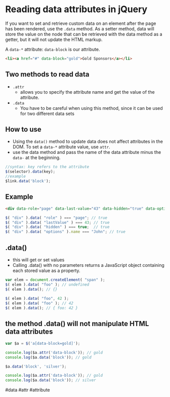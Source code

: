 # Reading data attributes in jQuery

If you want to set and retrieve custom data on an element after the page has been rendered, use the `.data` method. 
As a setter method, data will store the value on the node that can be retrieved with the data method as a getter, but it will not update the HTML markup.

A `data-*` attribute: `data-block` is our attribute.  
```html
<li><a href="#" data-block="gold">Gold Sponsors</a></li>
```

## Two methods to read data
- `.attr`
  - allows you to specify the attribute name and get the value of the attribute. 
- `.data`
  - You have to be careful when using this method, since it can be used for two different data sets
  

## How to use
- Using the `data()` method to update data does not affect attributes in the DOM. To set a `data-*` attribute value, use `attr`.
- use the data method and pass the name of the data attribute minus the `data-` at the beginning.
```javascript
//syntax: key refers to the attribute
$(selector).data(key);
//example
$link.data('block');
```
## Example
```html
<div data-role="page" data-last-value="43" data-hidden="true" data-options='{"name":"John"}'></div>
```
```javascript
$( "div" ).data( "role" ) === "page"; // true
$( "div" ).data( "lastValue" ) === 43; // true
$( "div" ).data( "hidden" ) === true;  // true
$( "div" ).data( "options" ).name === "John"; // true
```

## .data()
- this will get or set values
- Calling .data() with no parameters returns a JavaScript object containing each stored value as a property. 

```javascript
var elem = document.createElement( "span" );
$( elem ).data( "foo" ); // undefined
$( elem ).data(); // {}
 
$( elem ).data( "foo", 42 );
$( elem ).data( "foo" ); // 42
$( elem ).data(); // { foo: 42 }
```
## the method .data() will not manipulate HTML data attributes
```javascript
var $a = $('a[data-block=gold]');

console.log($a.attr('data-block')); // gold
console.log($a.data('block')); // gold

$a.data('block', 'silver');

console.log($a.attr('data-block')); // gold
console.log($a.data('block')); // silver
```
#data #attr #attribute